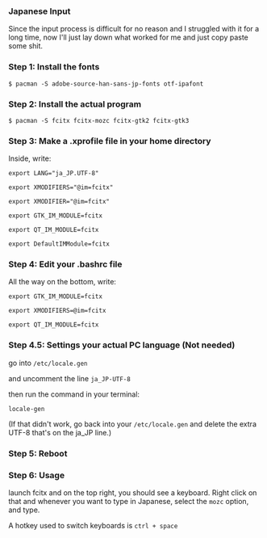### Japanese Input

Since the input process is difficult for no reason and I struggled with it for a long time, now I'll just lay down what worked for me and just copy paste some shit.

### Step 1: Install the fonts

`$ pacman -S adobe-source-han-sans-jp-fonts otf-ipafont`

### Step 2: Install the actual program
`$ pacman -S fcitx fcitx-mozc fcitx-gtk2 fcitx-gtk3`

### Step 3: Make a .xprofile file in your home directory

Inside, write:

`export LANG="ja_JP.UTF-8"`

`export XMODIFIERS="@im=fcitx"`

`export XMODIFIER="@im=fcitx"`

`export GTK_IM_MODULE=fcitx`

`export QT_IM_MODULE=fcitx`

`export DefaultIMModule=fcitx`


### Step 4: Edit your .bashrc file
All the way on the bottom, write:


`export GTK_IM_MODULE=fcitx`

`export XMODIFIERS=@im=fcitx`

`export QT_IM_MODULE=fcitx`


### Step 4.5: Settings your actual PC language (Not needed)

go into `/etc/locale.gen`

and uncomment the line `ja_JP-UTF-8`

then run the command in your terminal:

`locale-gen`

(If that didn't work, go back into your `/etc/locale.gen` and delete the extra UTF-8 that's on the ja_JP line.)

### Step 5: Reboot

### Step 6: Usage

launch fcitx and on the top right, you should see a keyboard. Right click on that and whenever you want to type in Japanese, select the `mozc` option, and type. 

A hotkey used to switch keyboards is `ctrl + space`
